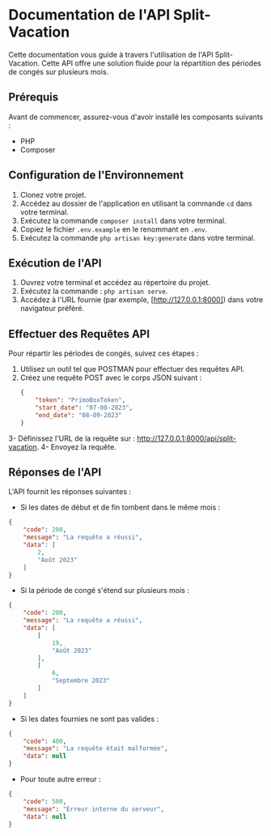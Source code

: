 # Documentation de l'API Split-Vacation

Cette documentation vous guide à travers l'utilisation de l'API Split-Vacation. Cette API offre une solution fluide pour la répartition des périodes de congés sur plusieurs mois.

## Prérequis

Avant de commencer, assurez-vous d'avoir installé les composants suivants :
- PHP
- Composer

## Configuration de l'Environnement

1. Clonez votre projet.
2. Accédez au dossier de l'application en utilisant la commande `cd` dans votre terminal.
3. Exécutez la commande `composer install` dans votre terminal.
4. Copiez le fichier `.env.example` en le renommant en `.env`.
5. Exécutez la commande `php artisan key:generate` dans votre terminal.


## Exécution de l'API

1. Ouvrez votre terminal et accédez au répertoire du projet.
2. Exécutez la commande : `php artisan serve`.
3. Accédez à l'URL fournie (par exemple, [http://127.0.0.1:8000]) dans votre navigateur préféré.

## Effectuer des Requêtes API

Pour répartir les périodes de congés, suivez ces étapes :

1. Utilisez un outil tel que POSTMAN pour effectuer des requêtes API.
2. Créez une requête POST avec le corps JSON suivant :
   ```json
   {
       "token": "PrimoBoxToken",
       "start_date": "07-08-2023",
       "end_date": "08-09-2023"
   }
   ```
3- Définissez l'URL de la requête sur : http://127.0.0.1:8000/api/split-vacation.
4- Envoyez la requête.

## Réponses de l'API

L'API fournit les réponses suivantes :

- Si les dates de début et de fin tombent dans le même mois :
```json
{
    "code": 200,
    "message": "La requête a réussi",
    "data": [
        2,
        "Août 2023"
    ]
}
```

- Si la période de congé s'étend sur plusieurs mois :
```json
{
    "code": 200,
    "message": "La requête a réussi",
    "data": [
        [
            19,
            "Août 2023"
        ],
        [
            6,
            "Septembre 2023"
        ]
    ]
}
```
- Si les dates fournies ne sont pas valides :
```json
{
    "code": 400,
    "message": "La requête était malformée",
    "data": null
}
```
- Pour toute autre erreur :
```json
{
    "code": 500,
    "message": "Erreur interne du serveur",
    "data": null
}
```